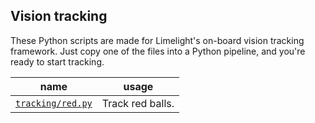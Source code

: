 ## Vision tracking

These Python scripts are made for Limelight's on-board vision tracking framework. Just copy one of the files into a Python pipeline, and you're ready to start tracking.

| name                                 | usage                |
|--------------------------------------|----------------------|
| [`tracking/red.py`](tracking/red.py) | Track red balls.     |